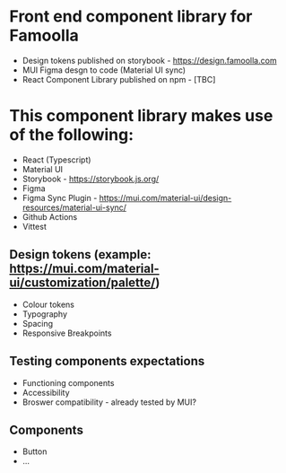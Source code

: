 # Front end component library for Famoolla

* Design tokens published on storybook - https://design.famoolla.com
* MUI Figma desgn to code (Material UI sync)
* React Component Library published on npm - [TBC]

# This component library makes use of the following: 
* React (Typescript)
* Material UI
* Storybook - https://storybook.js.org/
* Figma
* Figma Sync Plugin - https://mui.com/material-ui/design-resources/material-ui-sync/
* Github Actions
* Vittest

## Design tokens (example: https://mui.com/material-ui/customization/palette/)
* Colour tokens
* Typography
* Spacing
* Responsive Breakpoints

## Testing components expectations
* Functioning components
* Accessibility
* Broswer compatibility - already tested by MUI?

## Components
* Button
* ...
